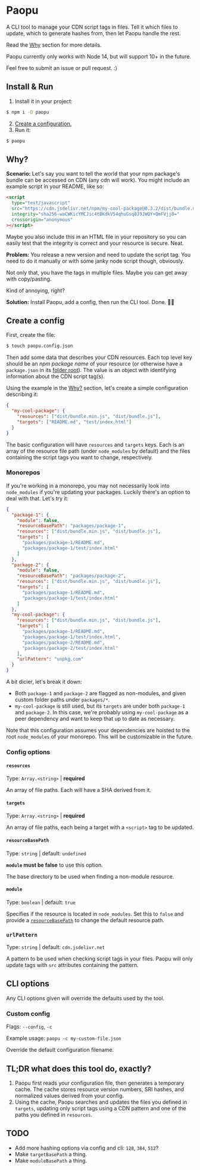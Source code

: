 # Paopu

A CLI tool to manage your CDN script tags in files. Tell it which files to update, which to generate hashes from, then let Paopu handle the rest.

Read the [Why](#why) section for more details.

Paopu currently only works with Node 14, but will support 10+ in the future.

Feel free to submit an issue or pull request. :)

## Install & Run

1. Install it in your project:

```sh
$ npm i -D paopu
```

2. [Create a configuration.](#create-a-config)
3. Run it:

```sh
$ paopu
```

## Why?

**Scenario:** Let's say you want to tell the world that your npm package's bundle can be accessed on CDN (any cdn will work). You might include an example script in your README, like so:

```html
<script
  type="text/javascript"
  src="https://cdn.jsdelivr.net/npm/my-cool-package@0.3.2/dist/bundle.min.js"
  integrity="sha256-waCWKicYMCJic4tBKdkV54qhuGsq8J9JWQY+QmFVjj8="
  crossorigin="anonymous"
></script>
```

Maybe you also include this in an HTML file in your repository so you can easily test that the integrity is correct and your resource is secure. Neat.

**Problem:** You release a new version and need to update the script tag. You need to do it manually or with some janky node script though, obviously.

Not only that, you have the tags in multiple files. Maybe you can get away with copy/pasting.

Kind of annoying, right?

**Solution:** Install Paopu, add a config, then run the CLI tool. Done. 💪✨

## Create a config

First, create the file:

```sh
$ touch paopu.config.json
```

Then add some data that describes your CDN resources. Each top level key should be an _npm package name_ of your resource (or otherwise have a `package.json` in its [folder root](#resourcebasepath)). The value is an object with identifying information about the CDN script tag(s).

Using the example in the [Why?](#why) section, let's create a simple configuration describing it:

```json
{
  "my-cool-package": {
    "resources": ["dist/bundle.min.js", "dist/bundle.js"],
    "targets": ["README.md", "test/index.html"]
  }
}
```

The basic configuration will have `resources` and `targets` keys. Each is an array of the resource file path (under `node_modules` by default) and the files containing the script tags you want to change, respectively.

### Monorepos

If you're working in a monorepo, you may not necessarily look into `node_modules` if you're updating your packages. Luckily there's an option to deal with that. Let's try it:

```json
{
  "package-1": {
    "module": false,
    "resourceBasePath": "packages/package-1",
    "resources": ["dist/bundle.min.js", "dist/bundle.js"],
    "targets": [
      "packages/package-1/README.md",
      "packages/package-1/test/index.html"
    ]
  },
  "package-2": {
    "module": false,
    "resourceBasePath": "packages/package-2",
    "resources": ["dist/bundle.min.js", "dist/bundle.js"],
    "targets": [
      "packages/package-1/README.md",
      "packages/package-1/test/index.html"
    ]
  },
  "my-cool-package": {
    "resources": ["dist/bundle.min.js", "dist/bundle.js"],
    "targets": [
      "packages/package-1/README.md",
      "packages/package-1/test/index.html",
      "packages/package-2/README.md",
      "packages/package-2/test/index.html"
    ],
    "urlPattern": "unpkg.com"
  }
}
```

A bit dicier, let's break it down:

- Both `package-1` and `package-2` are flagged as non-modules, and given custom folder paths under `packages/*`.
- `my-cool-package` is still used, but its `targets` are under both `package-1` and `package-2`. In this case, we're probably using `my-cool-package` as a peer dependency and want to keep that up to date as necessary.

Note that this configuration assumes your dependencies are hoisted to the root `node_modules` of your monorepo. This will be customizable in the future.

### Config options

#### `resources`

Type: `Array.<string>` | **required**

An array of file paths. Each will have a SHA derived from it.

#### `targets`

Type: `Array.<string>` | **required**

An array of file paths, each being a target with a `<script>` tag to be updated.

#### `resourceBasePath`

Type: `string` | default: `undefined`

**`module` must be false** to use this option.

The base directory to be used when finding a non-module resource.

#### `module`

Type: `boolean` | default: `true`

Specifies if the resource is located in `node_modules`. Set this to `false` and provide a [`resourceBasePath`](#resourceBasePath) to change the default resource path.

### `urlPattern`

Type: `string` | default: `cdn.jsdelivr.net`

A pattern to be used when checking script tags in your files. Paopu will only update tags with `src` attributes containing the pattern.

## CLI options

Any CLI options given will override the defaults used by the tool.

### Custom config

Flags: `--config`, `-c`

Example usage: `paopu -c my-custom-file.json`

Override the default configuration filename.

## TL;DR what does this tool do, exactly?

1. Paopu first reads your configuration file, then generates a temporary cache. The cache stores resource version numbers, SRI hashes, and normalized values derived from your config.
2. Using the cache, Paopu searches and updates the files you defined in `targets`, updating only script tags using a CDN pattern and one of the paths you defined in `resources`.

## TODO

- Add more hashing options via config and cli: `128`, `384`, `512`?
- Make `targetBasePath` a thing.
- Make `moduleBasePath` a thing.
